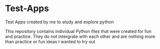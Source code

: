 # Test-Apps
Test Apps created by me to study and explore python 

This repository contains individual Python files that were created for fun and practice. 
They do not intergrate with each other and are nothing more than practice or fun ideas I wanted to try out

